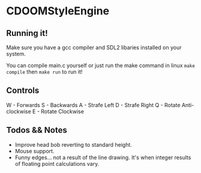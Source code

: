 # CDOOMStyleEngine

## Running it!

Make sure you have a gcc compiler and SDL2 libaries installed on your system.

You can compile main.c yourself or just run the make command in linux `make compile` then `make run` to run it!

## Controls

W - Forwards
S - Backwards
A - Strafe Left
D - Strafe Right
Q - Rotate Anti-clockwise
E - Rotate Clockwise

## Todos && Notes

* Improve head bob reverting to standard height.
* Mouse support.
* Funny edges... not a result of the line drawing. It's when integer results of floating point calculations vary. 